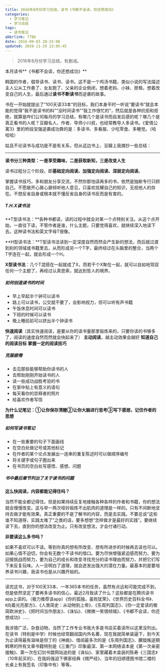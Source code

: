 ```yaml
---
title: 2016年8月份学习总结，读书《书都不会读，你还想成功》
categories:
  - 学习笔记
  - 学习总结
tags:
  - 读书笔记
abbrlink: 778b
date: 2016-09-03 20:33:08
updated: 2020-11-29 23:05:45
---
```



> 2016年8月份学习总结，有删减。

本月读书**《书都不会读，你还想成功》**

韩国的作者，倡导读书、读书、读书。这不是一个鸡汤书籍，类似小说的写法描述主人公从工作悬了、女友跑了、父亲的企业倒闭，想着老妈、小妹、房租，想着改变自己的人生，最后通过**读书不断读书**而逆袭的故事。

书在一开始就提出了“100天读33本”的目标，我们本身平时一听说“要读书”就会本能的觉得“我不是读书的料”“没时间读书”“我工作很忙的”，然后就是各种抗拒和拒绝，就算是咋们公司每月的学习总结，有哪几个是读书而自发后感的呢？哪几个是真正看书的人呢？豆瓣名人、作者、导师小川叔，也经常教导人多读书。《爱情公寓3》里的桥段宝强逆袭成功靠的是：多读书、多看报、少吃零食、多睡觉。（哈哈哈）

姑且不论读书与成功是不是有关系，但从这边书上、豆瓣上我摘抄一些总结：

---

**读书分三种类型：一是享受趣味，二是获取新知，三是改变人生**

读书过程分三个阶段，即**基础定向阅读、加强定向阅读、深层定向阅读**。

掌握读书技巧，多和朋友分享交流，不然你那怕读再多的书，依然是独断专行只顾自己。不愿敞开心扉心扉倾听他人意见，只喜欢炫耀自己的知识，无视他人的存在。不想反省自身或根本就不懂反省自身的读书反而是有害的。

##### T.H.X读书法

**T型读书法：**各种书都读，读的过程中就会对某一个点特别关注。从这个点开始，一直往下读，不管作者是谁，什么主题，只要觉得喜欢，就继续深入地读下去。这种读书法和英文字母T很像。

**H型读书法：**T型读书法读到一定深度自然而然会产生新的想法，而后就过渡到别的领域或书籍里去，从而形成另一个T字，最终经过在头脑里的整合，当两个T字连在一起，就会形成一个H。

**X型读书法**：几个T混搭在一起就成了X，而若干个X聚在一起，就可以自如地驾驭任何一个主题了，再经过认真思索，就达到哲人的境界。

##### 如何创造读书的时间

- 早上早起半个钟可以读书
- 路上可以读书，公交就不要了，会影响视力，但可以听有声书籍
- 午饭休息时间可以读书
- 下班的时候可以读书
- 晚上睡前前可以挤出半个钟读书

**快速阅读**（其实快速阅读，是要从你的读书量那里锻炼来的，只要你读的书够多了，阅读的速度自然而然就会快起来了）
**主动阅读**，越主动效果会越好
**知道自己的阅读目标**
**掌握一定的阅读技巧**

##### 克服疲倦

- 去见那些能够帮助你读书的人
- 去帮助刚刚开始读书的人
- 读一些成功战胜考验的书
- 在家中贴上有意义的语句
- 每天看你的崇拜者的照片
- 给喜欢作者写信

**为什么记笔记：①让你保存清醒②让你大脑进行思考③写下感想，记住作者的思想**

##### 如何写读书笔记

- 在一些重要的句子下面画线
- 在空白处做记号或其他标记
- 在作者的某个论点发展出一连串的重复陈述时可以做顺序编号
- 将关键字或句子圈出来
- 在书页的空白处写感悟、感想、问题

##### 书中最后章节列出了关于读书的问题

**这么快阅读，内容都能记得住吗？**

当然不能全都记得住。但是如果持续反复地接触各种各样的作者和书籍，你的想法就会慢慢改变。这与举一两次哑铃锻炼不出肌肉的道理是一样的。只有不间断地坚持去做才能有效果。真正重要的不是了解书的内容，而是去实践。不要总说“这些谁不知道呀，实践太难了”之类的话，要多想想“怎样做才是最好的实践”。要继续读下去，直到你的想法改变为止。只有改变想法，才会付诸行动。

**非要读这么多书吗？**

如果不喜欢可以不读。等到你真的想有所改变、想有所进步的时候再去读也可以。如果心情不迫切，你会有无数个不读书的借口。要为尽快增强紧迫感而努力，要为迎接挑战而努力，要为自己的成长和改变寻找充分的读书理由而努力，并把它们写下来反复玩味。人一旦明白了道理，就会迸发出强大的潜在力量。最基本的是要培养读书兴趣，我读书也是从兴趣开始的。

---

读完这书，对于100天33本、一年365本书的任务，虽然有点远和可能完成不到，但是依然坚定了要再多读书的信心，最近2月我读了什么？这些都是在腾讯读书app上读的。（极力推荐该app）《你的孤独，虽败犹荣》、《世界历史百科全书》、《向着光亮那方》、《人类简史：从动物到上帝》、《东周列国志》、《你一定爱读的极简欧洲史》、《把时间当作朋友》、《诛仙》、《微微一笑很倾城》、《书都不会读，你还想成功》……

我涉猎广泛，杂食动物，当然了工作专业书我大多是书店买着读所以这里没列出。在读书（特别是中学）时候也经常翻阅国内外名著，现在我就简单装逼下，到今天为止读得最有滋味是但丁的《神曲》、借阅最多次的是《东周列国志》、朦胧叛逆期韩寒的所有文章书籍特别是《三重门》印象最深、第一本网络读本是《第一次亲密接触》、第一次在幻剑书盟网站追的是《诛仙》、家里藏着木盒装的陈寿《三国志》（10年前买的）、在我妈强迫下佛家经典《楞严经》、当年的旧顺德图书馆二楼的长桌上有我签名（印象中有）等等。
